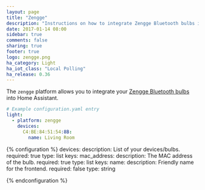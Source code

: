 ```yaml
---
layout: page
title: "Zengge"
description: "Instructions on how to integrate Zengge Bluetooth bulbs into Home Assistant."
date: 2017-01-14 08:00
sidebar: true
comments: false
sharing: true
footer: true
logo: zengge.png
ha_category: Light
ha_iot_class: "Local Polling"
ha_release: 0.36
---
```


The `zengge` platform allows you to integrate your [Zengge Bluetooth bulbs](http://www.zengge.com/) into Home Assistant.

```yaml
# Example configuration.yaml entry
light:
  - platform: zengge
    devices:
      C4:BE:84:51:54:8B:
        name: Living Room
```

{% configuration %}
devices:
  description: List of your devices/bulbs.
  required: true
  type: list
  keys:
    mac_address:
      description: The MAC address of the bulb.
      required: true
      type: list
      keys:
        name:
          description: Friendly name for the frontend.
          required: false
          type: string

{% endconfiguration %}
